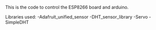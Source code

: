 This is the code to control the ESP8266 board and arduino.

Libraries used:
-Adafruit_unified_sensor
-DHT_sensor_library
-Servo
-SimpleDHT
